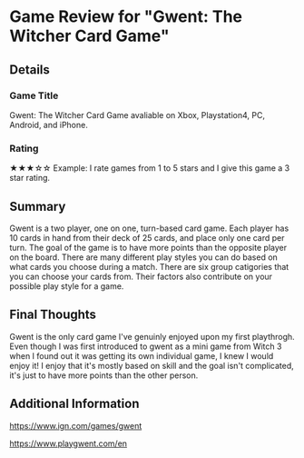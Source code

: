# Game Review for "Gwent: The Witcher Card Game"

## Details

### Game Title

Gwent: The Witcher Card Game avaliable on Xbox, Playstation4, PC, Android, and iPhone.

### Rating

★★★☆☆
Example: I rate games from 1 to 5 stars and I give this game a 3 star rating.

## Summary
Gwent is a two player, one on one, turn-based card game. Each player has 10 cards in hand from their deck of 25 cards, and place only one card per turn. The goal of the game is to have more points than the opposite player on the board. There are many different play styles you can do based on what cards you choose during a match. There are six group catigories that you can choose your cards from. Their factors also contribute on your possible play style for a game.

## Final Thoughts

Gwent is the only card game I've genuinly enjoyed upon my first playthrogh. Even though I was first introduced to gwent as a mini game from Witch 3 when I found out it was getting its own individual game, I knew I would enjoy it! I enjoy that it's mostly based on skill and the goal isn't complicated, it's just to have more points than the other person.

## Additional Information

https://www.ign.com/games/gwent

https://www.playgwent.com/en
